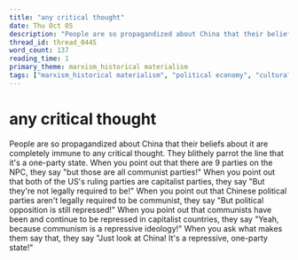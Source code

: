 ```yaml
---
title: "any critical thought"
date: Thu Oct 05
description: "People are so propagandized about China that their beliefs about it are completely immune to any critical thought."
thread_id: thread_0445
word_count: 137
reading_time: 1
primary_theme: marxism_historical materialism
tags: ["marxism_historical materialism", "political economy", "cultural criticism", "organizational theory"]
---
```


# any critical thought

People are so propagandized about China that their beliefs about it are completely immune to any critical thought. They blithely parrot the line that it's a one-party state. When you point out that there are 9 parties on the NPC, they say "but those are all communist parties!" When you point out that both of the US's ruling parties are capitalist parties, they say "But they're not legally required to be!" When you point out that Chinese political parties aren't legally required to be communist, they say "But political opposition is still repressed!" When you point out that communists have been and continue to be repressed in capitalist countries, they say "Yeah, because communism is a repressive ideology!" When you ask what makes them say that, they say "Just look at China! It's a repressive, one-party state!"